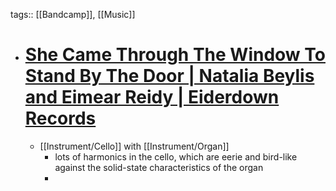 tags:: [[Bandcamp]], [[Music]]

- # [She Came Through The Window To Stand By The Door | Natalia Beylis and Eimear Reidy | Eiderdown Records](https://eiderdownrecords.bandcamp.com/album/she-came-through-the-window-to-stand-by-the-door)
	- [[Instrument/Cello]] with [[Instrument/Organ]]
		- lots of harmonics in the cello, which are eerie and bird-like against the solid-state characteristics of the organ
		-